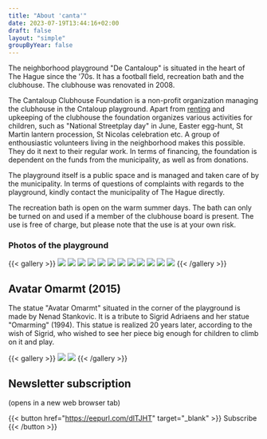 ```yaml
---
title: "About 'canta'"
date: 2023-07-19T13:44:16+02:00
draft: false
layout: "simple"
groupByYear: false
---
```


<!-- # About 'canta' -->

The neighborhood playground "De Cantaloup" is situated in the heart of The Hague since the '70s. It has a football field, recreation bath and the clubhouse. The clubhouse was renovated in 2008. 

The Cantaloup Clubhouse Foundation is a non-profit organization managing the clubhouse in the Cntaloup playground. Apart from [renting](/pages/renting) and upkeeping of the clubhouse the foundation organizes various activities for children, such as "National Streetplay day" in June, Easter egg-hunt, St Martin lantern procession, St Nicolas celebration etc. A group of enthousiastic volunteers living in the neighborhood makes this possible. They do it next to their regular work. In terms of financing, the foundation is dependent on the funds from the municipality, as well as from donations. 

The playground itself is a public space and is managed and taken care of by the municipality. In terms of questions of complaints with regards to the playground, kindly contact the municipality of The Hague directly. 

The recreation bath is open on the warm summer days. The bath can only be turned on and used if a member of the clubhouse board is present. The use is free of charge, but please note that the use is at your own risk.
 
### Photos of the playground

{{< gallery >}}
<img src="/outside/clubhuis1.jpeg" class="grid-w33" />
<img src="/outside/Clubhuis6.jpeg" class="grid-w33" />
<img src="/outside/eline-cantaloup.jpg" class="grid-w33" />
<img src="/outside/IMG_7526-1.jpg" class="grid-w33" />
<img src="/outside/IMG_7527.jpg" class="grid-w33" />
<img src="/outside/IMG_7528.jpg" class="grid-w33" />
<img src="/outside/IMG_7532.jpg" class="grid-w33" />
<img src="/outside/kaart-nieuwe-inrichtingkl2.jpg" class="grid-w33" />
<img src="/outside/overzichtkl.jpg" class="grid-w33" />
<img src="/outside/Speeltuin1.jpeg" class="grid-w33" />
<img src="/outside/Speeltuin3-1.jpg" class="grid-w33" />
<img src="/outside/70s.jpg" class="grid-w33" />
{{< /gallery >}}

## Avatar Omarmt (2015)
The statue "Avatar Omarmt" situated in the corner of the playground is made by Nenad Stankovic. It is a tribute to Sigrid Adriaens and her statue "Omarming" (1994). This statue is realized 20 years later, according to the wish of Sigrid, who wished to see her piece big enough for children to climb on it and play. 

{{< gallery >}}
<img src="/avatar/avatar-omarmt2.jpg" class="grid-w65" />
<img src="/avatar/omarming.png" class="grid-w35" />
{{< /gallery >}}

## Newsletter subscription

(opens in a new web browser tab)

{{< button href="https://eepurl.com/dlTJHT" target="_blank" >}}
Subscribe
{{< /button >}}